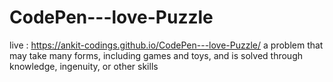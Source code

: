 # CodePen---love-Puzzle
live : https://ankit-codings.github.io/CodePen---love-Puzzle/
a problem that may take many forms, including games and toys, and is solved through knowledge, ingenuity, or other skills
